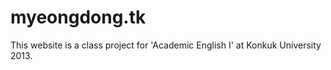 # myeongdong.tk

This website is a class project for 'Academic English I' at Konkuk University 2013.
